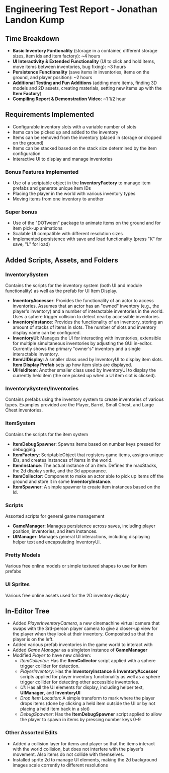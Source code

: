 # Engineering Test Report - Jonathan Landon Kump
## Time Breakdown
* **Basic Inventory Funtionality** (storage in a container, different storage sizes, item ids and item factory): ~4 hours
* **UI Interactivity & Extended Functionality** (UI to click and hold items, move items between inventories, bug fixing): ~3 hours
* **Persistence Functionality** (save items in inventories, items on the ground, and player position): ~2 hours
* **Additional Testing and Fun Additions** (adding more items, finding 3D models and 2D assets, creating materials, setting new items up with the **Item Factory**)
* **Compiling Report & Demonstration Video**: ~1 1/2 hour

## Requirements Implemented
- Configurable inventory slots with a variable number of slots
- Items can be picked up and added to the inventory
- Items can be removed from the inventory (placed in storage or dropped on the ground)
- Items can be stacked based on the stack size determined by the item configuration
- Interactive UI to display and manage inventories

### Bonus Features Implemented
- Use of a scriptable object in the **InventoryFactory** to manage item prefabs and generate unique item IDs
- Placing the player in the world with various inventory types
- Moving items from one inventory to another

### Super bonus
- Use of the "DOTween" package to animate items on the ground and for item pick-up animations
- Scalable UI compatible with different resolution sizes
- Implemented persistence with save and load functionality (press "K" for save, "L" for load)

## Added Scripts, Assets, and Folders
### InventorySystem
Contains the scripts for the inventory system (both UI and module functionality) as well as the prefab for UI Item Display.
* **InventoryAccesser**: Provides the functionality of an actor to access inventories. Assumes that an actor has an "owned" inventory (e.g., the player's inventory) and a number of interactable inventories in the world. Uses a sphere trigger collision to detect nearby accessible inventories. 
* **InventoryInstance**: Provides the functionality of an inventory, storing an amount of stacks of items in slots. The number of slots and inventory display name can be configured.
* **InventoryUI**: Manages the UI for interacting with inventories, extensible for multiple simultaneous inventories by adjusting the GUI in-editor. Currently shows the primary "owner's" inventory and a single interactable inventory. 
* **ItemUIDisplay**: A smaller class used by InventoryUI to display item slots. **Item Display Prefab** sets up how item slots are displayed.
* **UIHeldItem**: Another smaller class used by InventoryUI to display the currently held item (the one picked up when a UI item slot is clicked).

### InventorySystem/Inventories
Contains prefabs using the inventory system to create inventories of various types. Examples provided are the Player, Barrel, Small Chest, and Large Chest inventories.

### ItemSystem
Contains the scripts for the item system
* **ItemDebugSpawner**: Spawns items based on number keys pressed for debugging.
* **ItemFactory**: ScriptableObject that registers game items, assigns unique IDs, and creates instances of items in the world.
* **ItemInstance**: The actual instance of an item. Defines the maxStacks, the 2d display sprite, and the 3d appearance.
* **ItemCollector**: Component to make an actor able to pick up items off the ground and store it in some **InventoryInstance**.
* **ItemSpawner**: A simple spawner to create item instances based on the Id.

### Scripts
Assorted scripts for general game management
* **GameManager**: Manages persistence across saves, including player position, inventories, and item instances.
* **UIManager**: Manages general UI interactions, including displaying helper text and encapsulating InventoryUI.

### Pretty Models
Various free online models or simple textured shapes to use for item prefabs

### UI Sprites
Various free online assets used for the 2D inventory display

## In-Editor Tree
* Added *PlayerInventoryCamera*, a new cinemachine virtual camera that swaps with the 3rd-person player camera to give a closer-up view for the player when they look at their inventory. Composited so that the player is on the left.
* Added various prefab inventories in the game world to interact with
* Added *Game Manager* as a singleton instance of **GameManager**
* Modified *Player* to have new children:
    * *ItemCollector*: Has the **ItemCollector** script applied with a sphere trigger collider for detection.
    * *PlayerInventory*: Has the **InventoryInstance** & **InventoryAccesser** scripts applied for player inventory functionality as well as a sphere trigger collider for detecting other accessible inventories.
    * *UI*: Has all the UI elements for display, including helper text, **UIManager**, and **InventoryUI**
    * *Drop Item Location*: A simple transform to mark where the player drops items (done by clicking a held item outside the UI or by not placing a held item back in a slot)
    * *DebugSpawner*: Has the **ItemDebugSpawner** script applied to allow the player to spawn in items by pressing number keys 0-9

### Other Assorted Edits
* Added a collision layer for items and player so that the items interact with the world collision, but does not interfere with the player's movement. Also items do not collide with themselves.
* Installed sprite 2d to manage UI elements, making the 2d background images scale corrently to different resolutions